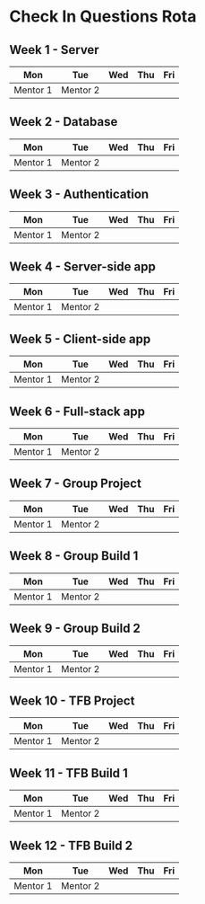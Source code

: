 # Check In Questions Rota

## Week 1 - Server

Mon          | Tue           | Wed           | Thu           | Fri
------------ | --------------| ------------- | ------------- | -------------
Mentor 1     | Mentor 2      |  |  | 

## Week 2 - Database

Mon          | Tue           | Wed           | Thu           | Fri
------------ | --------------| ------------- | ------------- | -------------
Mentor 1     | Mentor 2      |  |  | 

## Week 3 - Authentication 
Mon          | Tue           | Wed           | Thu           | Fri
------------ | --------------| ------------- | ------------- | -------------
Mentor 1     | Mentor 2      |  |  |  

## Week 4 - Server-side app
Mon          | Tue           | Wed           | Thu           | Fri
------------ | --------------| ------------- | ------------- | -------------
Mentor 1     | Mentor 2      |  |  | 

## Week 5 - Client-side app
Mon          | Tue           | Wed           | Thu           | Fri
------------ | --------------| ------------- | ------------- | -------------
Mentor 1     | Mentor 2      |  |  |  


## Week 6 - Full-stack app
Mon          | Tue           | Wed           | Thu           | Fri
------------ | --------------| ------------- | ------------- | -------------
Mentor 1     | Mentor 2      |  |  |  

## Week 7 - Group Project
Mon          | Tue           | Wed           | Thu           | Fri
------------ | --------------| ------------- | ------------- | -------------
Mentor 1     | Mentor 2      |  |  | 

## Week 8 - Group Build 1
Mon          | Tue           | Wed           | Thu           | Fri
------------ | --------------| ------------- | ------------- | -------------
Mentor 1     | Mentor 2      |  |  | 

## Week 9 - Group Build 2
Mon          | Tue           | Wed           | Thu           | Fri
------------ | --------------| ------------- | ------------- | -------------
Mentor 1     | Mentor 2      |  |  |  

## Week 10 - TFB Project
Mon          | Tue           | Wed           | Thu           | Fri
------------ | --------------| ------------- | ------------- | -------------
Mentor 1     | Mentor 2      |  |  |  

## Week 11 - TFB Build 1
Mon          | Tue           | Wed           | Thu           | Fri
------------ | --------------| ------------- | ------------- | -------------
Mentor 1     | Mentor 2      |  |  |  

## Week 12 - TFB Build 2
Mon          | Tue           | Wed           | Thu           | Fri
------------ | --------------| ------------- | ------------- | -------------
Mentor 1     | Mentor 2      |  |  | 
